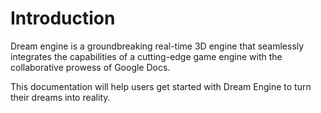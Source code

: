 # Introduction

Dream engine is a groundbreaking real-time 3D engine that seamlessly integrates the capabilities of a cutting-edge game
engine with the collaborative prowess of Google Docs.

This documentation will help users get started with Dream Engine to turn their dreams into reality.
